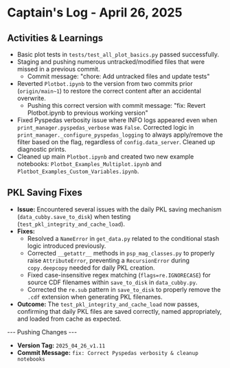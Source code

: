 # Captain's Log - April 26, 2025

## Activities & Learnings

- Basic plot tests in `tests/test_all_plot_basics.py` passed successfully.
- Staging and pushing numerous untracked/modified files that were missed in a previous commit.
  - Commit message: "chore: Add untracked files and update tests" 
- Reverted `Plotbot.ipynb` to the version from two commits prior (`origin/main~1`) to restore the correct content after an accidental overwrite.
  - Pushing this correct version with commit message: "fix: Revert Plotbot.ipynb to previous working version" 
- Fixed Pyspedas verbosity issue where INFO logs appeared even when `print_manager.pyspedas_verbose` was `False`. Corrected logic in `print_manager._configure_pyspedas_logging` to always apply/remove the filter based on the flag, regardless of `config.data_server`. Cleaned up diagnostic prints.
- Cleaned up main `Plotbot.ipynb` and created two new example notebooks: `Plotbot_Examples_Multiplot.ipynb` and `Plotbot_Examples_Custom_Variables.ipynb`.

## PKL Saving Fixes

- **Issue:** Encountered several issues with the daily PKL saving mechanism (`data_cubby.save_to_disk`) when testing (`test_pkl_integrity_and_cache_load`).
- **Fixes:**
    - Resolved a `NameError` in `get_data.py` related to the conditional stash logic introduced previously.
    - Corrected `__getattr__` methods in `psp_mag_classes.py` to properly raise `AttributeError`, preventing a `RecursionError` during `copy.deepcopy` needed for daily PKL creation.
    - Fixed case-insensitive regex matching (`flags=re.IGNORECASE`) for source CDF filenames within `save_to_disk` in `data_cubby.py`.
    - Corrected the `re.sub` pattern in `save_to_disk` to properly remove the `.cdf` extension when generating PKL filenames.
- **Outcome:** The `test_pkl_integrity_and_cache_load` now passes, confirming that daily PKL files are saved correctly, named appropriately, and loaded from cache as expected.

--- Pushing Changes ---
- **Version Tag:** `2025_04_26_v1.11`
- **Commit Message:** `fix: Correct Pyspedas verbosity & cleanup notebooks`
  